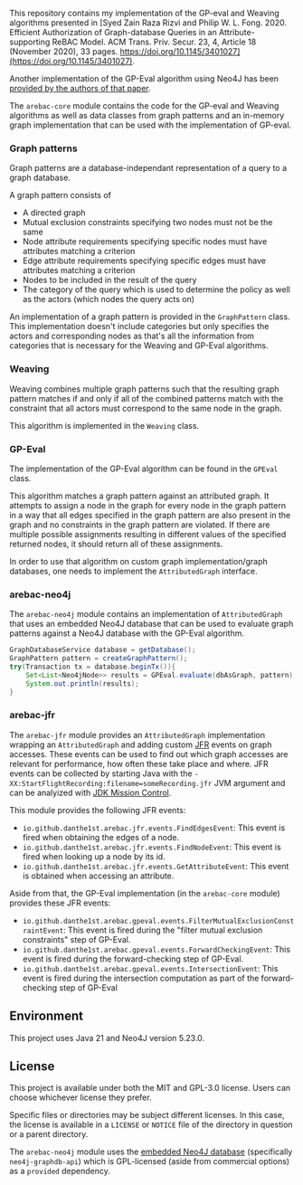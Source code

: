 This repository contains my implementation of the GP-eval and Weaving algorithms presented in [Syed Zain Raza Rizvi and Philip W. L. Fong. 2020. Efficient Authorization of Graph-database Queries in an Attribute-supporting ReBAC Model. ACM Trans. Priv. Secur. 23, 4, Article 18 (November 2020), 33 pages. https://doi.org/10.1145/3401027](https://doi.org/10.1145/3401027).

Another implementation of the GP-Eval algorithm using Neo4J has been [provided by the authors of that paper](https://github.com/szrrizvi/arebac/).

The `arebac-core` module contains the code for the GP-eval and Weaving algorithms as well as data classes from graph patterns and an in-memory graph implementation that can be used with the implementation of GP-eval.

### Graph patterns

Graph patterns are a database-independant representation of a query to a graph database.

A graph pattern consists of
- A directed graph
- Mutual exclusion constraints specifying two nodes must not be the same
- Node attribute requirements specifying specific nodes must have attributes matching a criterion
- Edge attribute requirements specifying specific edges must have attributes matching a criterion
- Nodes to be included in the result of the query
- The category of the query which is used to determine the policy as well as the actors (which nodes the query acts on)

An implementation of a graph pattern is provided in the `GraphPattern` class. This implementation doesn't include categories but only specifies the actors and corresponding nodes as that's all the information from categories that is necessary for the Weaving and GP-Eval algorithms.

### Weaving

Weaving combines multiple graph patterns such that the resulting graph pattern matches if and only if all of the combined patterns match with the constraint that all actors must correspond to the same node in the graph.

This algorithm is implemented in the `Weaving` class.

### GP-Eval

The implementation of the GP-Eval algorithm can be found in the `GPEval` class.

This algorithm matches a graph pattern against an attributed graph.
It attempts to assign a node in the graph for every node in the graph pattern in a way that all edges specified in the graph pattern are also present in the graph and no constraints in the graph pattern are violated.
If there are multiple possible assignments resulting in different values of the specified returned nodes, it should return all of these assignments.

In order to use that algorithm on custom graph implementation/graph databases, one needs to implement the `AttributedGraph` interface.

### arebac-neo4j

The `arebac-neo4j` module contains an implementation of `AttributedGraph` that uses an embedded Neo4J database that can be used to evaluate graph patterns against a Neo4J database with the GP-Eval algorithm.

```java
GraphDatabaseService database = getDatabase();
GraphPattern pattern = createGraphPattern();
try(Transaction tx = database.beginTx()){
	Set<List<Neo4jNode>> results = GPEval.evaluate(dbAsGraph, pattern);
	System.out.println(results);
}
```

### arebac-jfr

The `arebac-jfr` module provides an `AttributedGraph` implementation wrapping an `AttributedGraph` and adding custom [JFR](https://openjdk.org/jeps/328) events on graph accesses. These events can be used to find out which graph accesses are relevant for performance, how often these take place and where.
JFR events can be collected by starting Java with the `-XX:StartFlightRecording:filename=someRecording.jfr` JVM argument and can be analyized with [JDK Mission Control](https://openjdk.org/projects/jmc/).

This module provides the following JFR events:
- `io.github.danthe1st.arebac.jfr.events.FindEdgesEvent`: This event is fired when obtaining the edges of a node.
- `io.github.danthe1st.arebac.jfr.events.FindNodeEvent`: This event is fired when looking up a node by its id.
- `io.github.danthe1st.arebac.jfr.events.GetAttributeEvent`: This event is obtained when accessing an attribute.

Aside from that, the GP-Eval implementation (in the `arebac-core` module) provides these JFR events:
- `io.github.danthe1st.arebac.gpeval.events.FilterMutualExclusionConstraintEvent`: This event is fired during the "filter mutual exclusion constraints" step of GP-Eval.
- `io.github.danthe1st.arebac.gpeval.events.ForwardCheckingEvent`: This event is fired during the forward-checking step of GP-Eval.
- `io.github.danthe1st.arebac.gpeval.events.IntersectionEvent`: This event is fired during the intersection computation as part of the forward-checking step of GP-Eval

## Environment

This project uses Java 21 and Neo4J version 5.23.0.

## License

This project is available under both the MIT and GPL-3.0 license. Users can choose whichever license they prefer.

Specific files or directories may be subject different licenses. In this case, the license is available in a `LICENSE` or `NOTICE` file of the directory in question or a parent directory.

The `arebac-neo4j` module uses the [embedded Neo4J database](https://neo4j.com/docs/java-reference/current/java-embedded/) (specifically `neo4j-graphdb-api`) which is GPL-licensed (aside from commercial options) as a `provided` dependency.